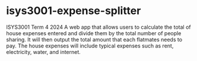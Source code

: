 # isys3001-expense-splitter
ISYS3001 Term 4 2024
A web app that allows users to calculate the total of house expenses entered and divide them by the total number of people sharing.  It will then output the total amount that each flatmates needs to pay.  The house expenses will include typical expenses such as rent, electricity, water, and internet.

